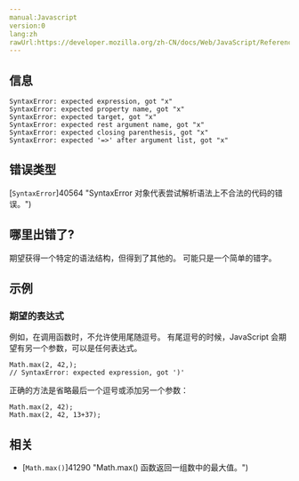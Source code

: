 ```yaml
---
manual:Javascript
version:0
lang:zh
rawUrl:https://developer.mozilla.org/zh-CN/docs/Web/JavaScript/Reference/Errors/Unexpected_token#
---
```





## 信息<a name="信息"></a>

```
SyntaxError: expected expression, got "x"
SyntaxError: expected property name, got "x" 
SyntaxError: expected target, got "x"
SyntaxError: expected rest argument name, got "x"
SyntaxError: expected closing parenthesis, got "x"
SyntaxError: expected '=>' after argument list, got "x"

```

## 错误类型<a name="错误类型"></a>


[`SyntaxError`]40564 "SyntaxError 对象代表尝试解析语法上不合法的代码的错误。")


## 哪里出错了?<a name="哪里出错了"></a>


期望获得一个特定的语法结构，但得到了其他的。 可能只是一个简单的错字。


## 示例<a name="示例"></a>

### 期望的表达式<a name="期望的表达式"></a>


例如，在调用函数时，不允许使用尾随逗号。 有尾逗号的时候，JavaScript 会期望有另一个参数，可以是任何表达式。


```
Math.max(2, 42,);
// SyntaxError: expected expression, got ')'
```


正确的方法是省略最后一个逗号或添加另一个参数：


```
Math.max(2, 42);
Math.max(2, 42, 13+37);
```

## 相关<a name="相关"></a>

* [`Math.max()`]41290 "Math.max() 函数返回一组数中的最大值。")



